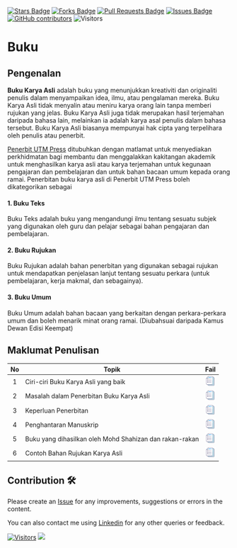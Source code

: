 <a href="https://github.com/drshahizan/mybooks/stargazers"><img src="https://img.shields.io/github/stars/drshahizan/mybooks" alt="Stars Badge"/></a>
<a href="https://github.com/drshahizan/mybooks/network/members"><img src="https://img.shields.io/github/forks/drshahizan/mybooks" alt="Forks Badge"/></a>
<a href="https://github.com/drshahizan/mybooks/pulls"><img src="https://img.shields.io/github/issues-pr/drshahizan/mybooks" alt="Pull Requests Badge"/></a>
<a href="https://github.com/drshahizan/mybooks"><img src="https://img.shields.io/github/issues/drshahizan/mybooks" alt="Issues Badge"/></a>
<a href="https://github.com/drshahizan/mybooks/graphs/contributors"><img alt="GitHub contributors" src="https://img.shields.io/github/contributors/drshahizan/mybooks?color=2b9348"></a>
![Visitors](https://api.visitorbadge.io/api/visitors?path=https%3A%2F%2Fgithub.com%2Fdrshahizan%2mybooks&labelColor=%23d9e3f0&countColor=%23697689&style=flat)


# Buku

## Pengenalan
**Buku Karya Asli** adalah buku yang menunjukkan kreativiti dan originaliti penulis dalam menyampaikan idea, ilmu, atau pengalaman mereka. Buku Karya Asli tidak menyalin atau meniru karya orang lain tanpa memberi rujukan yang jelas. Buku Karya Asli juga tidak merupakan hasil terjemahan daripada bahasa lain, melainkan ia adalah karya asal penulis dalam bahasa tersebut. Buku Karya Asli biasanya mempunyai hak cipta yang terpelihara oleh penulis atau penerbit.

[Penerbit UTM Press](https://penerbit.utm.my/) ditubuhkan dengan matlamat untuk menyediakan perkhidmatan bagi membantu dan menggalakkan kakitangan akademik untuk menghasilkan karya asli atau karya terjemahan untuk kegunaan pengajaran dan pembelajaran dan untuk bahan bacaan umum kepada orang ramai. Penerbitan buku karya asli di Penerbit UTM Press boleh dikategorikan sebagai

#### 1. Buku Teks
Buku Teks adalah buku yang mengandungi ilmu tentang sesuatu subjek yang digunakan oleh guru dan pelajar sebagai bahan pengajaran dan pembelajaran.

#### 2. Buku Rujukan 
Buku Rujukan adalah bahan penerbitan yang digunakan sebagai rujukan untuk mendapatkan penjelasan lanjut tentang sesuatu perkara (untuk pembelajaran, kerja makmal, dan sebagainya).

#### 3. Buku Umum 
Buku Umum adalah bahan bacaan yang berkaitan dengan perkara-perkara umum dan boleh menarik minat orang ramai. (Diubahsuai daripada Kamus Dewan Edisi Keempat)

## Maklumat Penulisan 
| No | Topik |Fail |
| :-----: | ------ | :-----: | 
| 1 | Ciri-ciri Buku Karya Asli yang baik |  <a href="./materials/ciri.md" ><img src="./images/rfp.png" width="24px" height="24px" ></a> | 
| 2 | Masalah dalam Penerbitan Buku Karya Asli |  <a href="./materials/masalah.md" ><img src="./images/rfp.png" width="24px" height="24px" ></a> | 
| 3 | Keperluan Penerbitan |  <a href="./materials/keperluan.md" ><img src="./images/rfp.png" width="24px" height="24px" ></a> | 
| 4 | Penghantaran Manuskrip |  <a href="./materials/hantar.md" ><img src="./images/rfp.png" width="24px" height="24px" ></a> | 
| 5 | Buku yang dihasilkan oleh Mohd Shahizan dan rakan-rakan |  <a href="./materials/buku.md" ><img src="./images/rfp.png" width="24px" height="24px" ></a> | 
| 6 | Contoh Bahan Rujukan Karya Asli |  <a href="./materials/rujukan.md" ><img src="./images/rfp.png" width="24px" height="24px" ></a> | 

## Contribution 🛠️
Please create an [Issue](https://github.com/drshahizan/mybooks/issues) for any improvements, suggestions or errors in the content.

You can also contact me using [Linkedin](https://www.linkedin.com/in/drshahizan/) for any other queries or feedback.

[![Visitors](https://api.visitorbadge.io/api/visitors?path=https%3A%2F%2Fgithub.com%2Fdrshahizan&labelColor=%23697689&countColor=%23555555&style=plastic)](https://visitorbadge.io/status?path=https%3A%2F%2Fgithub.com%2Fdrshahizan)
![](https://hit.yhype.me/github/profile?user_id=81284918)
